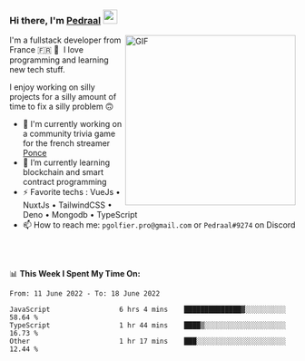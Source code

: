 ### Hi there, I'm <a href="https://pedraal.dev" target="_blank">Pedraal</a> <img src="https://media.giphy.com/media/hvRJCLFzcasrR4ia7z/giphy.gif" width="25px">
<img align="right" alt="GIF" src="https://pedraal.dev/avatar.png" width="300" height="300" />

I'm a fullstack developer from France 🇫🇷 🥖 &nbsp;I love programming and learning new
tech stuff.

I enjoy working on silly projects for a silly amount of time to fix a silly problem 🙃

- 🔭  I'm currently working on a community trivia game for the french streamer <a href="https://twitch.tv/ponce" target="_blank">Ponce</a>
- 🌱 I’m currently learning blockchain and smart contract programming
- ⚡ Favorite techs : VueJs &bull; NuxtJs &bull; TailwindCSS &bull; Deno &bull; Mongodb &bull; TypeScript
- 📫 How to reach me: `pgolfier.pro@gmail.com` or `Pedraal#9274` on Discord

<br>
<br>

📊 **This Week I Spent My Time On:**
<!--START_SECTION:waka-->

```text
From: 11 June 2022 - To: 18 June 2022

JavaScript                 6 hrs 4 mins    ██████████████▓░░░░░░░░░░   58.64 %
TypeScript                 1 hr 44 mins    ████▒░░░░░░░░░░░░░░░░░░░░   16.73 %
Other                      1 hr 17 mins    ███░░░░░░░░░░░░░░░░░░░░░░   12.44 %
```

<!--END_SECTION:waka-->
